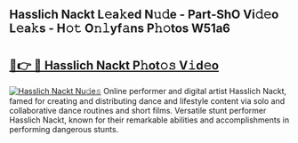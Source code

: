 ## Hasslich Nackt L𝚎a𝚔ed N𝚞𝚍e - Part-ShO Vi𝚍𝚎o L𝚎a𝚔s - H𝚘𝚝 O𝚗𝚕yf𝚊ns P𝚑𝚘tos W51a6

# <h2><a href="http://kf8gcy7.oniu.top/?m=Hasslich+Nackt">🔗👉 🔴 Hasslich Nackt P𝚑ot𝚘𝚜 V𝚒d𝚎o</a></h2>

[![Hasslich Nackt Nu𝚍e𝚜](https://i.imgur.com/0qMVB7G.gif)](http://kf8gcy7.oniu.top/?m=Hasslich+Nackt)
Online performer and digital artist Hasslich Nackt, famed for creating and distributing dance and lifestyle content via solo and collaborative dance routines and short films. Versatile stunt performer Hasslich Nackt, known for their remarkable abilities and accomplishments in performing dangerous stunts.  
